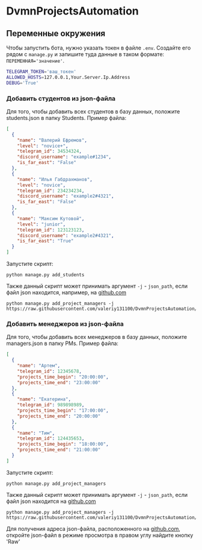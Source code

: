 # DvmnProjectsAutomation

## Переменные окружения

Чтобы запустить бота, нужно указать токен в файле `.env`. 
Создайте его рядом с `manage.py`
и запишите туда данные в таком формате: `ПЕРЕМЕННАЯ='значение'`.

```sh
TELEGRAM_TOKEN='ваш_токен'
ALLOWED_HOSTS=127.0.0.1,Your.Server.Ip.Address
DEBUG='True'
```

### Добавить студентов из json-файла

Для того, чтобы добавить всех студентов в базу данных, положите students.json в папку Students. Пример файла:
```json
[
  {
    "name": "Валерий Ефремов",
    "level": "novice+",
    "telegram_id": 34534324,
    "discord_username": "example#1234",
    "is_far_east": "False"
  },
  {
    "name": "Илья Габдрахманов",
    "level": "novice",
    "telegram_id": 234234234,
    "discord_username": "example2#4321",
    "is_far_east": "False"
  },
  {
    "name": "Максим Кутовой",
    "level": "junior",
    "telegram_id": 123123123,
    "discord_username": "example2#4321",
    "is_far_east": "True"
  }
]
```
Запустите скрипт:
```shell
python manage.py add_students
```
Также данный скрипт может принимать аргумент `-j` - `json_path`, если файл json находится, например, на [github.com](https://github.com/)
```shell
python manage.py add_project_managers -j https://raw.githubusercontent.com/valeriy131100/DvmnProjectsAutomation/main/json_examples/students.json
```
### Добавить менеджеров из json-файла

Для того, чтобы добавить всех менеджеров в базу данных, положите managers.json в папку PMs. Пример файла:
```json
[
  {
    "name": "Артем",
    "telegram_id": 12345678,
    "projects_time_begin": "20:00:00",
    "projects_time_end": "23:00:00"
  },
  {
    "name": "Екатерина",
    "telegram_id": 989898989,
    "projects_time_begin": "17:00:00",
    "projects_time_end": "20:00:00"
  },
  {
    "name": "Тим",
    "telegram_id": 124435653,
    "projects_time_begin": "18:00:00",
    "projects_time_end": "21:00:00"
  }
]
```
Запустите скрипт:
```shell
python manage.py add_project_managers
```
Также данный скрипт может принимать аргумент `-j` - `json_path`, если файл json находится на [github.com](https://github.com/)
```shell
python manage.py add_project_managers -j https://raw.githubusercontent.com/valeriy131100/DvmnProjectsAutomation/main/json_examples/managers.json
```
Для получения адреса json-файла, расположенного на [github.com](https://github.com/), откройте json-файл в режиме просмотра в правом углу найдите кнопку 'Raw'